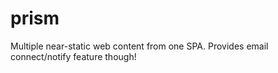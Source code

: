 # prism
Multiple near-static web content from one SPA.
Provides email connect/notify feature though!

